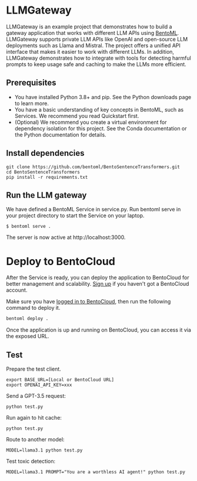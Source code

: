 # LLMGateway

LLMGateway is an example project that demonstrates how to build a gateway application that works with different LLM APIs using [BentoML](https://github.com/bentoml/BentoML). LLMGateway supports private LLM APIs like OpenAI and open-source LLM deployments such as Llama and Mistral. The project offers a unified API interface that makes it easier to work with different LLMs. In addition, LLMGateway demonstrates how to integrate with tools for detecting harmful prompts to keep usage safe and caching to make the LLMs more efficient.

## Prerequisites

- You have installed Python 3.8+ and pip. See the Python downloads page to learn more.
- You have a basic understanding of key concepts in BentoML, such as Services. We recommend you read Quickstart first.
- (Optional) We recommend you create a virtual environment for dependency isolation for this project. See the Conda documentation or the Python documentation for details.

## Install dependencies

```
git clone https://github.com/bentoml/BentoSentenceTransformers.git
cd BentoSentenceTransformers
pip install -r requirements.txt
```
## Run the LLM gateway

We have defined a BentoML Service in service.py. Run bentoml serve in your project directory to start the Service on your laptop.

```
$ bentoml serve .
```

The server is now active at http://localhost:3000.

# Deploy to BentoCloud

After the Service is ready, you can deploy the application to BentoCloud for better management and scalability. [Sign up](https://www.bentoml.com/) if you haven't got a BentoCloud account.

Make sure you have [logged in to BentoCloud](https://docs.bentoml.com/en/latest/bentocloud/how-tos/manage-access-token.html), then run the following command to deploy it.

```bash
bentoml deploy .
```

Once the application is up and running on BentoCloud, you can access it via the exposed URL.

## Test

Prepare the test client.
```
export BASE_URL=[Local or BentoCloud URL]
export OPENAI_API_KEY=xxx
```

Send a GPT-3.5 request:
```
python test.py
```

Run again to hit cache:
```
python test.py
```

Route to another model:
```
MODEL=llama3.1 python test.py
```

Test toxic detection:
```
MODEL=llama3.1 PROMPT="You are a worthless AI agent!" python test.py
```
